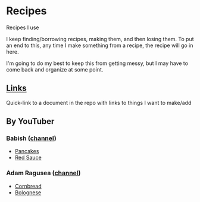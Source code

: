 # Recipes
Recipes I use

I keep finding/borrowing recipes, making them, and then losing them. To put an end to this, any time I make something from a recipe, the recipe will go in here.

I'm going to do my best to keep this from getting messy, but I may have to come back and organize at some point.

## [Links](Links.md)
Quick-link to a document in the repo with links to things I want to make/add

## By YouTuber
### Babish ([channel](https://www.youtube.com/user/bgfilms))
* [Pancakes](pancakes.md)
* [Red Sauce](RedSauce.md)

### Adam Ragusea ([channel](https://www.youtube.com/channel/UC9_p50tH3WmMslWRWKnM7dQ))
* [Cornbread](cornbread.md)
* [Bolognese](BologneseSauce.md)

